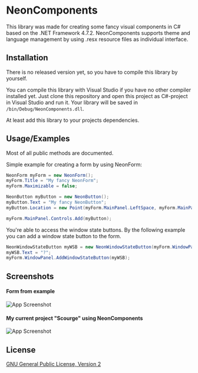 
# NeonComponents

This library was made for creating some fancy visual components in C# based on the .NET Framework 4.7.2.
NeonComponents supports theme and language management by using .resx resource files as individual interface.




## Installation

There is no released version yet, so you have to compile this library by yourself.

You can compile this library with Visual Studio if you have no other compiler installed yet.
Just clone this repository and open this project as C#-project in Visual Studio and run it.
Your library will be saved in `/bin/Debug/NeonComponents.dll`.

At least add this library to your projects dependencies.
## Usage/Examples

Most of all public methods are documented.

Simple example for creating a form by using NeonForm:

```csharp
NeonForm myForm = new NeonForm();
myForm.Title = "My fancy NeonForm";
myForm.Maximizable = false;

NeonButton myButton = new NeonButton();
myButton.Text = "My fancy NeonButton";
myButton.Location = new Point(myForm.MainPanel.LeftSpace, myForm.MainPanel.TopSpace);

myForm.MainPanel.Controls.Add(myButton);
```

You're able to access the window state buttons.
By the following example you can add a window state button to the form.

```csharp
NeonWindowStateButton myWSB = new NeonWindowStateButton(myForm.WindowPanel, WindowStateButton.Custom);
myWSB.Text = "?";
myForm.WindowPanel.AddWindowStateButton(myWSB);
```


## Screenshots

#### Form from example

![App Screenshot](https://img001.prntscr.com/file/img001/BSlSVbq9TAqKv7HLuLVCgw.png)

#### My current project "Scourge" using NeonComponents

![App Screenshot](https://img001.prntscr.com/file/img001/EbuQRIe8SjO3itIRH-asOg.png)
## License

[GNU General Public License, Version 2](https://www.gnu.org/licenses/old-licenses/gpl-2.0.de)
